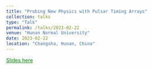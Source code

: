 ```yaml
---
title: "Probing New Physics with Pulsar Timing Arrays"
collection: talks
type: "Talk"
permalink: /talks/2023-02-22
venue: "Hunan Normal University"
date: 2023-02-22
location: "Changsha, Hunan, China"
---
```

<a href="./slides/2023-02-22.pdf" style="color: green; text-decoration: underline;">Slides here</a>
